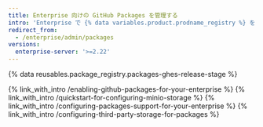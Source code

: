 ```yaml
---
title: Enterprise 向けの GitHub Packages を管理する
intro: 'Enterprise で {% data variables.product.prodname_registry %} を有効にして、{% data variables.product.prodname_registry %} 設定と許可されたパッケージタイプを管理できます。'
redirect_from:
  - /enterprise/admin/packages
versions:
  enterprise-server: '>=2.22'
---
```


{% data reusables.package_registry.packages-ghes-release-stage %}

{% link_with_intro /enabling-github-packages-for-your-enterprise %}
{% link_with_intro /quickstart-for-configuring-minio-storage %}
{% link_with_intro /configuring-packages-support-for-your-enterprise %}
{% link_with_intro /configuring-third-party-storage-for-packages %}
